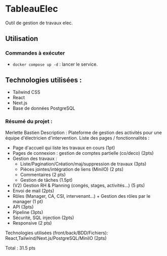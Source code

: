 # TableauElec
Outil de gestion de travaux elec.

## Utilisation
### Commandes à exécuter
- `docker compose up -d` : lancer le service.

## Technologies utilisées :
- Tailwind CSS
- React
- Next.js
- Base de données PostgreSQL

### Résumé du projet :
Merlette Bastien
Description : Plateforme de gestion des activités pour une équipe d'électricien d'intervention.
Liste des pages / fonctionnalités :
- Page d'accueil qui liste les travaux en cours (1pt)
- Pages de connexion : gestion de comptes partielle (co/deco) (2pts)
- Gestion des travaux :
    - Liste/Pagination/Création/maj/suppression de travaux (3pts)
    - Pièces jointes/intégration de liens (MiniIO) (2 pts)
    - Commentaires (2 pts)
    - Gestion de tâches (1.5pt)
- (V2) Gestion RH & Planning (congés, stages, activités...) (5 pts)
- Envoi de mail (2pts)
- Rôles (Manager, CA, CSI, intervenant…) + Gestion des rôles par le manager (1 pt)
- API (3pts)
- Pipeline (3pts)
- Sécurité, SQL injection (2pts)
- Responsive (2 pts)

Technologies utilisées (front/back/BDD/Fichiers):
React,Tailwind/Next.js/PostgreSQL/MiniIO (2pts)

Total : 31.5 pts